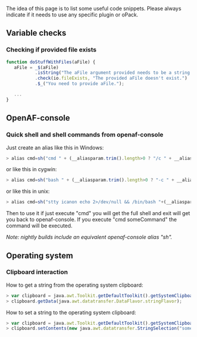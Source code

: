 The idea of this page is to list some useful code snippets. Please always indicate if it needs to use any specific plugin or oPack.

## Variable checks

### Checking if provided file exists

````javascript
function doStuffWithFiles(aFile) {
   aFile = _$(aFile)
           .isString("The aFile argument provided needs to be a string.")
           .check(io.fileExists, "The provided aFile doesn't exist.")
           .$_("You need to provide aFile.");

   ...
}
````

## OpenAF-console

### Quick shell and shell commands from openaf-console

Just create an alias like this in Windows:

````javascript
> alias cmd=sh("cmd " + (__aliasparam.trim().length>0 ? "/c " + __aliasparam : ""), void 0, void 0, true)
````

or like this in cygwin:

````javascript
> alias cmd=sh("bash " + (__aliasparam.trim().length>0 ? "-c " + __aliasparam : ""), void 0, void 0, true)
````

or like this in unix:

````javascript
> alias cmd=sh("stty icanon echo 2>/dev/null && /bin/bash "+(__aliasparam.trim().length>0?" -c "+__aliasparam:"") + " && stty -icanon min 1 -echo 2>/dev/null",void 0,void 0,true)
````

Then to use it if just execute "cmd" you will get the full shell and exit will get you back to openaf-console. If you execute "cmd someCommand" the command will be executed.

_Note: nightly builds include an equivalent openaf-console alias "sh"._

## Operating system

### Clipboard interaction

How to get a string from the operating system clipboard:

````javascript
> var clipboard = java.awt.Toolkit.getDefaultToolkit().getSystemClipboard();
> clipboard.getData(java.awt.datatransfer.DataFlavor.stringFlavor);
````

How to set a string to the operating system clipboard:

````javascript
> var clipboard = java.awt.Toolkit.getDefaultToolkit().getSystemClipboard();
> clipboard.setContents(new java.awt.datatransfer.StringSelection("something on the clipboard"), null)
````